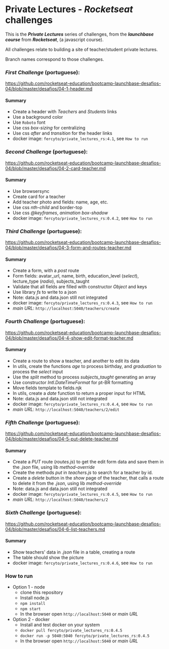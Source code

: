 # Private Lectures - ***Rocketseat*** challenges

This is the ***Private Lectures*** series of challenges, from the ***launchbase course*** from ***Rocketseat***, (a javascript course).  

All challenges relate to building a site of teacher/student private lectures.

Branch names correspond to those challenges.


### ***First Challenge*** (portuguese):

https://github.com/rocketseat-education/bootcamp-launchbase-desafios-04/blob/master/desafios/04-1-header.md

#### Summary

* Create a header with *Teachers* and *Students* links
* Use a background color
* Use `Roboto` font
* Use css *box-sizing* for centralizing
* Use css *after* and *transition* for the header links
* docker image: `fercyto/private_lectures_rs:4.1`, see `How to run`

### ***Second Challenge*** (portuguese):

https://github.com/rocketseat-education/bootcamp-launchbase-desafios-04/blob/master/desafios/04-2-card-teacher.md

#### Summary

* Use browsersync
* Create card for a teacher
* Add teacher photo and fields: name, age, etc.
* Use css *nth-child* and border-top
* Use css *@keyframes*, *animation* *box-shadow*
* docker image: `fercyto/private_lectures_rs:0.4.2`, see `How to run`

### ***Third Challenge*** (portuguese):

https://github.com/rocketseat-education/bootcamp-launchbase-desafios-04/blob/master/desafios/04-3-form-and-routes-teacher.md

#### Summary

* Create a form, with a *post* route
* Form fields: avatar_url, name, birth, education_level (*select*), lecture_type (*radio*), subjects_taught
* Validate that all fields are filled with constructor *Object* and keys
* Use library *fs* to write to a json
* Note: data.js and data.json still not integrated
* docker image: `fercyto/private_lectures_rs:0.4.3`, see `How to run`
* *main URL*: `http://localhost:5040/teachers/create`

### ***Fourth Challenge*** (portuguese):

https://github.com/rocketseat-education/bootcamp-launchbase-desafios-04/blob/master/desafios/04-4-show-edit-format-teacher.md

#### Summary

* Create a route to show a teacher, and another to edit its data
* In utils, create the functions *age* to process birthday, and *graduation* to process the *select* input
* Use the *split* method to process *subjects_taught* generating an array
* Use constructor *Intl.DateTimeFormat* for pt-BR formatting
* Move fields template to fields.njk
* In utils, create a *date* function to return a proper input for HTML
* Note: data.js and data.json still not integrated
* docker image: `fercyto/private_lectures_rs:0.4.4`, see `How to run`
* *main URL*: `http://localhost:5040/teachers/2/edit`

### ***Fifth Challenge*** (portuguese):

https://github.com/rocketseat-education/bootcamp-launchbase-desafios-04/blob/master/desafios/04-5-put-delete-teacher.md

#### Summary

* Create a *PUT* route (*routes.js*) to get the edit form data and save them in the *.json* file, using lib *method-override*
* Create the methods *put* in *teachers.js* to search for a teacher by id.
* Create a *delete* button in the *show* page of the teacher, that calls a route to delete it from the *.json*, using lib *method-override*
* Note: data.js and data.json still not integrated
* docker image: `fercyto/private_lectures_rs:0.4.5`, see `How to run`
* *main URL*: `http://localhost:5040/teachers/2`

### ***Sixth Challenge*** (portuguese):

https://github.com/rocketseat-education/bootcamp-launchbase-desafios-04/blob/master/desafios/04-6-list-teachers.md

#### Summary

* Show teachers' data in *.json* file in a table, creating a route
* The table should show the picture
* docker image: `fercyto/private_lectures_rs:0.4.6`, see `How to run`

### How to run

- Option 1 - node
  * clone this repository
  * Install node.js
  * `npm install`
  * `npm start`
  * In the browser open `http://localhost:5040` or *main URL*
- Option 2 - docker
  * Install and test docker on your system
  * `docker pull fercyto/private_lectures_rs:0.4.5`
  * `docker run -p 5040:5040 fercyto/private_lectures_rs:0.4.5`
  * In the browser open `http://localhost:5040` or *main URL*
